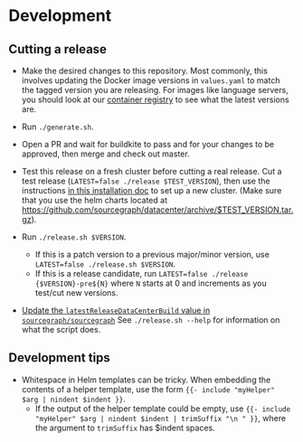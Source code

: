 # Development

## Cutting a release

- Make the desired changes to this repository. Most commonly, this involves updating the Docker image versions in `values.yaml` to match the tagged version you are releasing. For images like language servers, you should look at our
  [container registry](https://console.cloud.google.com/gcr/images/sourcegraph-dev?project=sourcegraph-dev) to see what the latest versions are.

- Run `./generate.sh`.
- Open a PR and wait for buildkite to pass and for your changes to be approved, then merge and check out master.
- Test this release on a fresh cluster before cutting a real release. Cut a test release (`LATEST=false ./release $TEST_VERSION`), then use the instructions [in this installation doc](docs/install.md) to set up a new cluster. (Make sure that you use the helm charts located at https://github.com/sourcegraph/datacenter/archive/$TEST_VERSION.tar.gz).
- Run `./release.sh $VERSION`.
  - If this is a patch version to a previous major/minor version, use `LATEST=false ./release.sh $VERSION`.
  - If this is a release candidate, run `LATEST=false ./release {$VERSION}-pre${N}` where `N` starts
    at 0 and increments as you test/cut new versions.
- [Update the `latestReleaseDataCenterBuild` value in `sourcegraph/sourcegraph`](https://sourcegraph.sgdev.org/github.com/sourcegraph/sourcegraph/-/blob/cmd/server/README.md#5-notify-existing-instances-that-an-update-is-available)
See `./release.sh --help` for information on what the script does.



## Development tips

- Whitespace in Helm templates can be tricky. When embedding the contents of a helper template, use
  the form `{{- include "myHelper" $arg | nindent $indent }}`.
  - If the output of the helper template could be empty, use `{{- include "myHelper" $arg | nindent $indent | trimSuffix "\n " }}`, where the argument to `trimSuffix` has $indent spaces.

